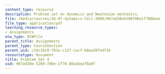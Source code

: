 ```yaml
---
content_type: resource
description: Problem set on dynamics and Newtonian mechanics.
file: /media/courses/16-07-dynamics-fall-2009/967ad38e5289786e1f7888aa6eaf8a0f_MIT16_07F09_hw04.pdf
file_type: application/pdf
learning_resource_types:
- Assignments
ocw_type: OCWFile
parent_title: Assignments
parent_type: CourseSection
parent_uid: c3dc16c0-f81e-c127-cacf-b8aa30fa4f1b
resourcetype: Document
title: Problem Set 4
uid: 967ad38e-5289-786e-1f78-88aa6eaf8a0f
---
```

